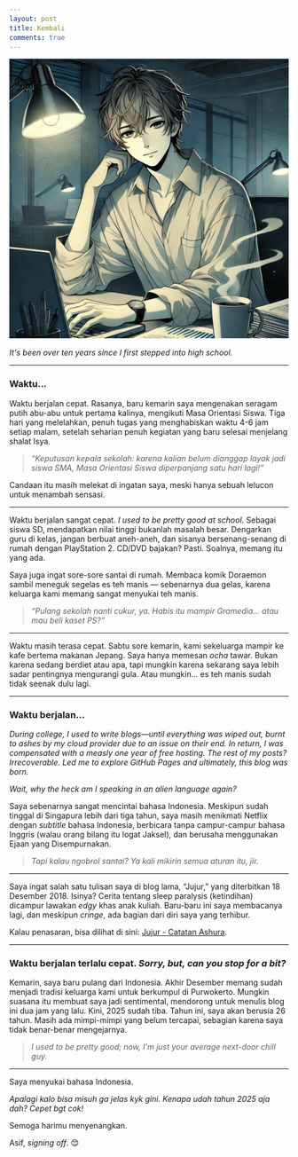 ```yaml
---
layout: post
title: Kembali
comments: true
---
```


![malaikat duduk](/assets/img/2025-01-05-pekerja.webp)

_It's been over ten years since I first stepped into high school._

___

### Waktu...

Waktu berjalan cepat. Rasanya, baru kemarin saya mengenakan seragam putih abu-abu untuk pertama kalinya, mengikuti Masa Orientasi Siswa. Tiga hari yang melelahkan, penuh tugas yang menghabiskan waktu 4-6 jam setiap malam, setelah seharian penuh kegiatan yang baru selesai menjelang shalat Isya.

> _“Keputusan kepala sekolah: karena kalian belum dianggap layak jadi siswa SMA, Masa Orientasi Siswa diperpanjang satu hari lagi!”_

Candaan itu masih melekat di ingatan saya, meski hanya sebuah lelucon untuk menambah sensasi.

___

Waktu berjalan sangat cepat. _I used to be pretty good at school_. Sebagai siswa SD, mendapatkan nilai tinggi bukanlah masalah besar. Dengarkan guru di kelas, jangan berbuat aneh-aneh, dan sisanya bersenang-senang di rumah dengan PlayStation 2. CD/DVD bajakan? Pasti. Soalnya, memang itu yang ada.

Saya juga ingat sore-sore santai di rumah. Membaca komik Doraemon sambil meneguk segelas es teh manis — sebenarnya dua gelas, karena keluarga kami memang sangat menyukai teh manis.

> _“Pulang sekolah nanti cukur, ya. Habis itu mampir Gramedia… atau mau beli kaset PS?”_

___

Waktu masih terasa cepat. Sabtu sore kemarin, kami sekeluarga mampir ke kafe bertema makanan Jepang. Saya hanya memesan _ocha_ tawar. Bukan karena sedang berdiet atau apa, tapi mungkin karena sekarang saya lebih sadar pentingnya mengurangi gula. Atau mungkin… es teh manis sudah tidak seenak dulu lagi.

___

### Waktu berjalan...

_During college, I used to write blogs—until everything was wiped out, burnt to ashes by my cloud provider due to an issue on their end. In return, I was compensated with a measly one year of free hosting. The rest of my posts? Irrecoverable. Led me to explore GitHub Pages and ultimately, this blog was born._

_Wait, why the heck am I speaking in an alien language again?_

Saya sebenarnya sangat mencintai bahasa Indonesia. Meskipun sudah tinggal di Singapura lebih dari tiga tahun, saya masih menikmati Netflix dengan _subtitle_ bahasa Indonesia, berbicara tanpa campur-campur bahasa Inggris (walau orang bilang itu logat Jaksel), dan berusaha menggunakan Ejaan yang Disempurnakan.

> _Tapi kalau ngobrol santai? Ya kali mikirin semua aturan itu, jir._

___


Saya ingat salah satu tulisan saya di blog lama, “Jujur,” yang diterbitkan 18 Desember 2018. Isinya? Cerita tentang sleep paralysis (ketindihan) dicampur lawakan _edgy_ khas anak kuliah. Baru-baru ini saya membacanya lagi, dan meskipun _cringe_, ada bagian dari diri saya yang terhibur.

Kalau penasaran, bisa dilihat di sini: [Jujur - Catatan Ashura](/assets/html/Jujur%20-%20Catatan%20Ashura.html).

___


### Waktu berjalan terlalu cepat. _Sorry, but, can you stop for a bit?_

Kemarin, saya baru pulang dari Indonesia. Akhir Desember memang sudah menjadi tradisi keluarga kami untuk berkumpul di Purwokerto. Mungkin suasana itu membuat saya jadi sentimental, mendorong untuk menulis blog ini dua jam yang lalu. Kini, 2025 sudah tiba. Tahun ini, saya akan berusia 26 tahun. Masih ada mimpi-mimpi yang belum tercapai, sebagian karena saya tidak benar-benar mengejarnya.

> _I used to be pretty good; now, I'm just your average next-door chill guy._

___

Saya menyukai bahasa Indonesia.

_Apalagi kalo bisa misuh ga jelas kyk gini. Kenapa udah tahun 2025 aja dah? Cepet bgt cok!_

Semoga harimu menyenangkan.

Asif, _signing off_. 😊
